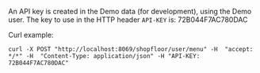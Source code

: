 An API key is created in the Demo data (for development), using the Demo
user. The key to use in the HTTP header `API-KEY` is: 72B044F7AC780DAC

Curl example:

    curl -X POST "http://localhost:8069/shopfloor/user/menu" -H  "accept: */*" -H  "Content-Type: application/json" -H "API-KEY: 72B044F7AC780DAC"
